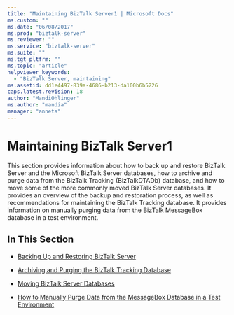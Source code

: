 ```yaml
---
title: "Maintaining BizTalk Server1 | Microsoft Docs"
ms.custom: ""
ms.date: "06/08/2017"
ms.prod: "biztalk-server"
ms.reviewer: ""
ms.service: "biztalk-server"
ms.suite: ""
ms.tgt_pltfrm: ""
ms.topic: "article"
helpviewer_keywords: 
  - "BizTalk Server, maintaining"
ms.assetid: dd1e4497-839a-4686-b213-da100b6b5226
caps.latest.revision: 18
author: "MandiOhlinger"
ms.author: "mandia"
manager: "anneta"
---
```

# Maintaining BizTalk Server1
This section provides information about how to back up and restore BizTalk Server and the Microsoft BizTalk Server databases, how to archive and purge data from the BizTalk Tracking (BizTalkDTADb) database, and how to move some of the more commonly moved BizTalk Server databases. It provides an overview of the backup and restoration process, as well as recommendations for maintaining the BizTalk Tracking database. It provides information on manually purging data from the BizTalk MessageBox database in a test environment.  
  
## In This Section  
  
-   [Backing Up and Restoring BizTalk Server](../core/backing-up-and-restoring-biztalk-server.md)  
  
-   [Archiving and Purging the BizTalk Tracking Database](../core/archiving-and-purging-the-biztalk-tracking-database.md)  
  
-   [Moving BizTalk Server Databases](../core/moving-biztalk-server-databases.md)  
  
-   [How to Manually Purge Data from the MessageBox Database in a Test Environment](../core/how-to-manually-purge-data-from-the-messagebox-database-in-a-test-environment.md)